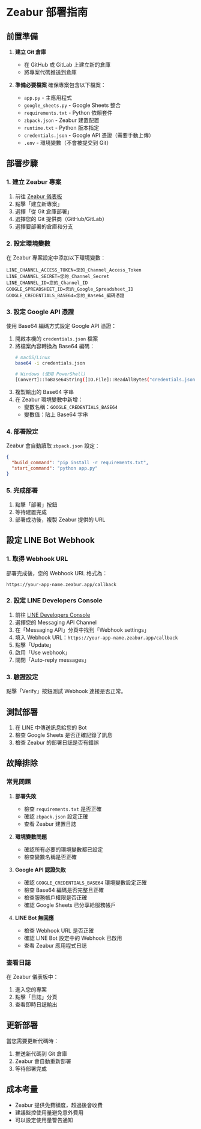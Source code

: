 # Zeabur 部署指南

## 前置準備

1. **建立 Git 倉庫**
   - 在 GitHub 或 GitLab 上建立新的倉庫
   - 將專案代碼推送到倉庫

2. **準備必要檔案**
   確保專案包含以下檔案：
   - `app.py` - 主應用程式
   - `google_sheets.py` - Google Sheets 整合
   - `requirements.txt` - Python 依賴套件
   - `zbpack.json` - Zeabur 建置配置
   - `runtime.txt` - Python 版本指定
   - `credentials.json` - Google API 憑證（需要手動上傳）
   - `.env` - 環境變數（不會被提交到 Git）

## 部署步驟

### 1. 建立 Zeabur 專案

1. 前往 [Zeabur 儀表板](https://dash.zeabur.com)
2. 點擊「建立新專案」
3. 選擇「從 Git 倉庫部署」
4. 選擇您的 Git 提供商（GitHub/GitLab）
5. 選擇要部署的倉庫和分支

### 2. 設定環境變數

在 Zeabur 專案設定中添加以下環境變數：

```
LINE_CHANNEL_ACCESS_TOKEN=您的_Channel_Access_Token
LINE_CHANNEL_SECRET=您的_Channel_Secret
LINE_CHANNEL_ID=您的_Channel_ID
GOOGLE_SPREADSHEET_ID=您的_Google_Spreadsheet_ID
GOOGLE_CREDENTIALS_BASE64=您的_Base64_編碼憑證
```

### 3. 設定 Google API 憑證

使用 Base64 編碼方式設定 Google API 憑證：

1. 開啟本機的 `credentials.json` 檔案
2. 將檔案內容轉換為 Base64 編碼：
   ```bash
   # macOS/Linux
   base64 -i credentials.json
   
   # Windows (使用 PowerShell)
   [Convert]::ToBase64String([IO.File]::ReadAllBytes("credentials.json"))
   ```
3. 複製輸出的 Base64 字串
4. 在 Zeabur 環境變數中新增：
   - 變數名稱：`GOOGLE_CREDENTIALS_BASE64`
   - 變數值：貼上 Base64 字串

### 4. 部署設定

Zeabur 會自動讀取 `zbpack.json` 設定：

```json
{
  "build_command": "pip install -r requirements.txt",
  "start_command": "python app.py"
}
```

### 5. 完成部署

1. 點擊「部署」按鈕
2. 等待建置完成
3. 部署成功後，複製 Zeabur 提供的 URL

## 設定 LINE Bot Webhook

### 1. 取得 Webhook URL

部署完成後，您的 Webhook URL 格式為：
```
https://your-app-name.zeabur.app/callback
```

### 2. 設定 LINE Developers Console

1. 前往 [LINE Developers Console](https://developers.line.biz/)
2. 選擇您的 Messaging API Channel
3. 在「Messaging API」分頁中找到「Webhook settings」
4. 填入 Webhook URL：`https://your-app-name.zeabur.app/callback`
5. 點擊「Update」
6. 啟用「Use webhook」
7. 關閉「Auto-reply messages」

### 3. 驗證設定

點擊「Verify」按鈕測試 Webhook 連接是否正常。

## 測試部署

1. 在 LINE 中傳送訊息給您的 Bot
2. 檢查 Google Sheets 是否正確記錄了訊息
3. 檢查 Zeabur 的部署日誌是否有錯誤

## 故障排除

### 常見問題

1. **部署失敗**
   - 檢查 `requirements.txt` 是否正確
   - 確認 `zbpack.json` 設定正確
   - 查看 Zeabur 建置日誌

2. **環境變數問題**
   - 確認所有必要的環境變數都已設定
   - 檢查變數名稱是否正確

3. **Google API 認證失敗**
   - 確認 `GOOGLE_CREDENTIALS_BASE64` 環境變數設定正確
   - 檢查 Base64 編碼是否完整且正確
   - 檢查服務帳戶權限是否正確
   - 確認 Google Sheets 已分享給服務帳戶

4. **LINE Bot 無回應**
   - 檢查 Webhook URL 是否正確
   - 確認 LINE Bot 設定中的 Webhook 已啟用
   - 查看 Zeabur 應用程式日誌

### 查看日誌

在 Zeabur 儀表板中：
1. 進入您的專案
2. 點擊「日誌」分頁
3. 查看即時日誌輸出

## 更新部署

當您需要更新代碼時：
1. 推送新代碼到 Git 倉庫
2. Zeabur 會自動重新部署
3. 等待部署完成

## 成本考量

- Zeabur 提供免費額度，超過後會收費
- 建議監控使用量避免意外費用
- 可以設定使用量警告通知